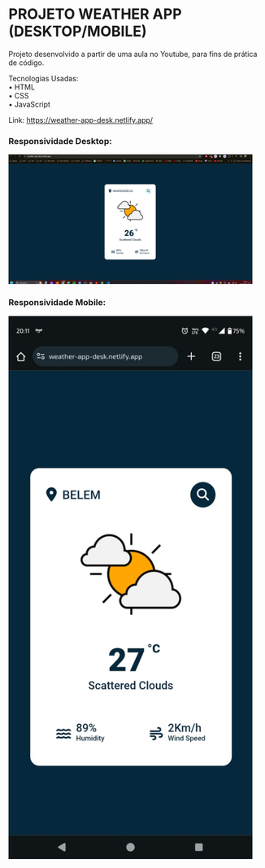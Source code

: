 # PROJETO WEATHER APP (DESKTOP/MOBILE)

Projeto desenvolvido a partir de uma aula no Youtube, para fins de prática de código.

Tecnologias Usadas: <br>
• HTML <br>
• CSS <br>
• JavaScript

Link: https://weather-app-desk.netlify.app/

### Responsividade Desktop:
<img src="/images/responsividade/desktop.png" width="480px">

### Responsividade Mobile:
<img src="/images/responsividade/mobile.jpg" width="480px">